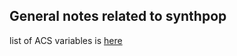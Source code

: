 
## General notes related to synthpop

list of ACS variables is [here]( https://api.census.gov/data/2016/acs/acs5/variables.html)
